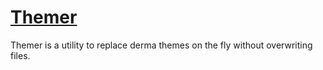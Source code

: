 # [Themer](https://steamcommunity.com/sharedfiles/filedetails/?id=938347376)
Themer is a utility to replace derma themes on the fly without overwriting files.


